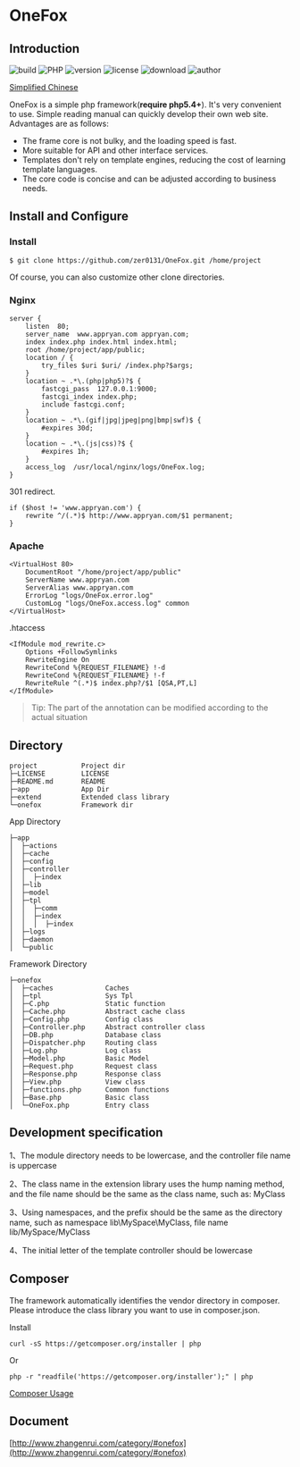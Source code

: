# OneFox

## Introduction

![build](https://img.shields.io/badge/build-passing-green.svg) ![PHP](https://img.shields.io/badge/PHP-5.4%2B-brightgreen.svg) ![version](https://img.shields.io/badge/version-2.2.2-red.svg) ![license](https://img.shields.io/badge/license-Apache%202-blue.svg) ![download](https://img.shields.io/badge/download-120KB-yellow.svg) ![author](https://img.shields.io/badge/author-ryan-orange.svg)

[Simplified Chinese](https://github.com/zer0131/OneFox/blob/master/zh.md)

OneFox is a simple php framework(**require php5.4+**). It's very convenient to use. Simple reading manual can quickly develop their own web site. Advantages are as follows:
* The frame core is not bulky, and the loading speed is fast.
* More suitable for API and other interface services.
* Templates don't rely on template engines, reducing the cost of learning template languages.
* The core code is concise and can be adjusted according to business needs.

## Install and Configure

### Install
```
$ git clone https://github.com/zer0131/OneFox.git /home/project
```
Of course, you can also customize other clone directories.

### Nginx
```
server {
    listen  80;
    server_name  www.appryan.com appryan.com;
    index index.php index.html index.html;
    root /home/project/app/public;
    location / {
        try_files $uri $uri/ /index.php?$args;
    }
    location ~ .*\.(php|php5)?$ {
        fastcgi_pass  127.0.0.1:9000;
        fastcgi_index index.php;
        include fastcgi.conf;
    }
    location ~ .*\.(gif|jpg|jpeg|png|bmp|swf)$ {
        #expires 30d;
    }
    location ~ .*\.(js|css)?$ {
        #expires 1h;
    }
    access_log  /usr/local/nginx/logs/OneFox.log;
}
```
301 redirect.
```
if ($host != 'www.appryan.com') {
    rewrite ^/(.*)$ http://www.appryan.com/$1 permanent;
}
```

### Apache
```
<VirtualHost 80>
    DocumentRoot "/home/project/app/public"
    ServerName www.appryan.com
    ServerAlias www.appryan.com
    ErrorLog "logs/OneFox.error.log"
    CustomLog "logs/OneFox.access.log" common
</VirtualHost>
```

.htaccess
```
<IfModule mod_rewrite.c>
    Options +FollowSymlinks
    RewriteEngine On
    RewriteCond %{REQUEST_FILENAME} !-d
    RewriteCond %{REQUEST_FILENAME} !-f
    RewriteRule ^(.*)$ index.php?/$1 [QSA,PT,L]
</IfModule>
```

>  Tip: The part of the annotation can be modified according to the actual situation

## Directory
```
project           Project dir 
├─LICENSE         LICENSE
├─README.md       README 
├─app             App Dir 
├─extend          Extended class library
└─onefox          Framework dir
```

App Directory
```
├─app 
│  ├─actions       
│  ├─cache          
│  ├─config      
│  ├─controller  
│  │  ├─index     
│  ├─lib          
│  ├─model        
│  ├─tpl          
│  │  ├─comm      
│  │  ├─index    
│  │  │  ├─index  
│  ├─logs         
│  ├─daemon       
│  └─public      
```

Framework Directory
```
├─onefox
│  ├─caches             Caches
│  ├─tpl                Sys Tpl
│  ├─C.php              Static function
│  ├─Cache.php          Abstract cache class
│  ├─Config.php         Config class
│  ├─Controller.php     Abstract controller class
│  ├─DB.php             Database class
│  ├─Dispatcher.php     Routing class
│  ├─Log.php            Log class
│  ├─Model.php          Basic Model
│  ├─Request.php        Request class
│  ├─Response.php       Response class
│  ├─View.php           View class
│  ├─functions.php      Common functions
│  ├─Base.php           Basic class
│  └─OneFox.php         Entry class
```

## Development specification

1、The module directory needs to be lowercase, and the controller file name is uppercase

2、The class name in the extension library uses the hump naming method, and the file name should be the same as the class name, such as: MyClass

3、Using namespaces, and the prefix should be the same as the directory name, such as namespace lib\MySpace\MyClass, file name lib/MySpace/MyClass

4、The initial letter of the template controller should be lowercase

## Composer

The framework automatically identifies the vendor directory in composer. Please introduce the class library you want to use in composer.json.

Install

```
curl -sS https://getcomposer.org/installer | php
```

Or

```
php -r "readfile('https://getcomposer.org/installer');" | php
```

[Composer Usage](http://docs.phpcomposer.com/)

## Document

[http://www.zhangenrui.com/category/#onefox](http://www.zhangenrui.com/category/#onefox)
